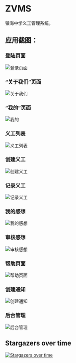 # ZVMS

镇海中学义工管理系统。

## 应用截图：

### 登陆页面

![登录页面](https://xhfs4.ztytech.com/CA107011/d02c8ebb422c4bfa8288a5e35146effa.png)

### “关于我们”页面

![关于我们](https://xhfs5.ztytech.com/CA107011/23e7b7d68af94230a5eaad0dae8d8fdd.png)

### “我的”页面

![我的](https://xhfs3.ztytech.com/CA107011/6273e87ce8644bc5a63900b0335045c2.png)

### 义工列表

![义工列表](https://xhfs2.ztytech.com/CA107011/376a1458ad834f7d887da86ca2a9eae0.png)

### 创建义工

![创建义工](https://xhfs0.ztytech.com/CA107011/2a629ea6b4e44f29bf225f29dee7b0c3.png)

### 记录义工

![记录义工](https://xuehaifile.ztytech.com/CA107011/2de415841983497dabc8de1ca5863b77.png)

### 我的感想

![我的感想](https://xhfs1.ztytech.com/CA107011/d4606f59718a49a3aed053f9b896c552.png)

### 审核感想

![审核感想](https://xhfs3.ztytech.com/CA107011/f2f43dbedb8347bc8e4635fed1dfaf3e.png)

### 帮助页面

![帮助页面](https://xhfs3.ztytech.com/CA107011/c8af20fef8794f41b8e340a8524e9c30.png)

### 创建通知

![创建通知](https://xhfs0.ztytech.com/CA107011/b1c96bcd36a247298bc3a4b0e0cfd09c.png)

### 后台管理

![后台管理](https://xhfs1.ztytech.com/CA107011/360fa74885744966ab031e0f81a80f53.png)

<!--
### 系统管理

![](https://xhfs4.ztytech.com/CA107011/f58c3cc726f74f18bb9d425c469eabd2.png)
-->

## Stargazers over time

[![Stargazers over time](https://starchart.cc/zvms/zvms.svg)](https://starchart.cc/zvms/zvms)

